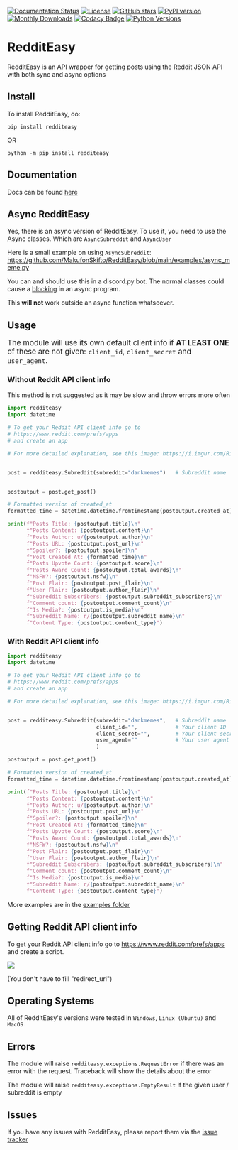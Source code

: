 [![Documentation Status](https://readthedocs.org/projects/redditeasy/badge/?version=latest)](https://redditeasy.readthedocs.io/en/latest/?badge=latest)
[![License](https://img.shields.io/github/license/MakufonSkifto/redditeasy)](LICENSE)
[![GitHub stars](https://img.shields.io/github/stars/MakufonSkifto/redditeasy)](https://github.com/ExpDev07/coronavirus-tracker-api/stargazers) 
[![PyPI version](https://badge.fury.io/py/redditeasy.svg)](https://badge.fury.io/py/redditeasy)
[![Monthly Downloads](https://img.shields.io/pypi/dm/redditeasy.svg)](https://badge.fury.io/py/redditeasy)
[![Codacy Badge](https://app.codacy.com/project/badge/Grade/22632d363d7747acbbcf357c5b6795c4)](https://www.codacy.com/gh/MakufonSkifto/RedditEasy/dashboard?utm_source=github.com&amp;utm_medium=referral&amp;utm_content=MakufonSkifto/RedditEasy&amp;utm_campaign=Badge_Grade)
[![Python Versions](https://img.shields.io/badge/Python-3%20%7C%203.6%20%7C%203.7%20%7C%203.8%20%7C%203.9-blue.svg)](https://img.shields.io/badge/Python-3%20%7C%203.5%20%7C%203.6%20%7C%203.7%20%7C%203.8%20%7C%203.9-blue.svg)
# RedditEasy

RedditEasy is an API wrapper for getting posts using the Reddit JSON API with both sync and async options

## Install
To install RedditEasy, do:

``pip install redditeasy`` 

OR

``python -m pip install redditeasy``

## Documentation
Docs can be found [here](https://redditeasy.readthedocs.io/en/latest/)

## Async RedditEasy
Yes, there is an async version of RedditEasy. To use it, you need to use the Async classes. Which are `AsyncSubreddit` and `AsyncUser`

Here is a small example on using `AsyncSubreddit`: https://github.com/MakufonSkifto/RedditEasy/blob/main/examples/async_meme.py

You can and should use this in a discord.py bot. The normal classes could cause a [blocking](https://discordpy.readthedocs.io/en/latest/faq.html#what-does-blocking-mean) in an async program.

This **will not** work outside an async function whatsoever.

## Usage
<span style="font-size:larger;">The module will use its own default client info if **AT LEAST ONE** of these are not given: `client_id`, `client_secret` and `user_agent`.</span>

### Without Reddit API client info
This method is not suggested as it may be slow and throw errors more often

```python
import redditeasy
import datetime

# To get your Reddit API client info go to
# https://www.reddit.com/prefs/apps
# and create an app

# For more detailed explanation, see this image: https://i.imgur.com/Ri13AQu.png


post = redditeasy.Subreddit(subreddit="dankmemes")   # Subreddit name


postoutput = post.get_post()

# Formatted version of created_at
formatted_time = datetime.datetime.fromtimestamp(postoutput.created_at).strftime("%d/%m/%Y %I:%M:%S UTC")

print(f"Posts Title: {postoutput.title}\n"
      f"Posts Content: {postoutput.content}\n"
      f"Posts Author: u/{postoutput.author}\n"
      f"Posts URL: {postoutput.post_url}\n"
      f"Spoiler?: {postoutput.spoiler}\n"
      f"Post Created At: {formatted_time}\n"
      f"Posts Upvote Count: {postoutput.score}\n"
      f"Posts Award Count: {postoutput.total_awards}\n"
      f"NSFW?: {postoutput.nsfw}\n"
      f"Post Flair: {postoutput.post_flair}\n"
      f"User Flair: {postoutput.author_flair}\n"
      f"Subreddit Subscribers: {postoutput.subreddit_subscribers}\n"
      f"Comment count: {postoutput.comment_count}\n"
      f"Is Media?: {postoutput.is_media}\n"
      f"Subreddit Name: r/{postoutput.subreddit_name}\n"
      f"Content Type: {postoutput.content_type}")

```

### With Reddit API client info

```python
import redditeasy
import datetime

# To get your Reddit API client info go to
# https://www.reddit.com/prefs/apps
# and create an app

# For more detailed explanation, see this image: https://i.imgur.com/Ri13AQu.png


post = redditeasy.Subreddit(subreddit="dankmemes",   # Subreddit name
                            client_id="",            # Your client ID
                            client_secret="",        # Your client secret
                            user_agent=""            # Your user agent (ex: ClientName/0.1 by YourUsername")
                            )

postoutput = post.get_post()

# Formatted version of created_at
formatted_time = datetime.datetime.fromtimestamp(postoutput.created_at).strftime("%d/%m/%Y %I:%M:%S UTC")

print(f"Posts Title: {postoutput.title}\n"
      f"Posts Content: {postoutput.content}\n"
      f"Posts Author: u/{postoutput.author}\n"
      f"Posts URL: {postoutput.post_url}\n"
      f"Spoiler?: {postoutput.spoiler}\n"
      f"Post Created At: {formatted_time}\n"
      f"Posts Upvote Count: {postoutput.score}\n"
      f"Posts Award Count: {postoutput.total_awards}\n"
      f"NSFW?: {postoutput.nsfw}\n"
      f"Post Flair: {postoutput.post_flair}\n"
      f"User Flair: {postoutput.author_flair}\n"
      f"Subreddit Subscribers: {postoutput.subreddit_subscribers}\n"
      f"Comment count: {postoutput.comment_count}\n"
      f"Is Media?: {postoutput.is_media}\n"
      f"Subreddit Name: r/{postoutput.subreddit_name}\n"
      f"Content Type: {postoutput.content_type}")

```

More examples are in the [examples folder](https://github.com/MakufonSkifto/RedditEasy/tree/main/examples)

## Getting Reddit API client info
To get your Reddit API client info go to
https://www.reddit.com/prefs/apps
and create a script.

![](https://i.imgur.com/Ri13AQu.png)

(You don't have to fill "redirect_uri")

## Operating Systems

All of RedditEasy's versions were tested in `Windows`, `Linux (Ubuntu)` and `MacOS`

## Errors

The module will raise `redditeasy.exceptions.RequestError`  if there was an error with the request. Traceback will show the details about the error

The module will raise `redditeasy.exceptions.EmptyResult` if the given user / subreddit is empty

## Issues

If you have any issues with RedditEasy, please report them via the [issue tracker](https://github.com/MakufonSkifto/RedditEasy/issues)
